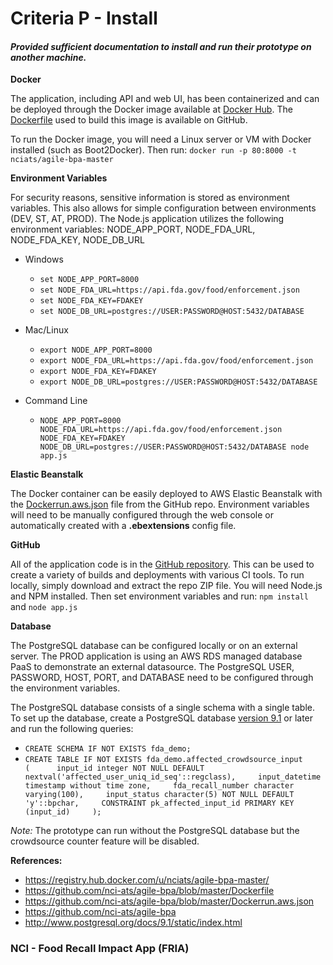 # Criteria P - Install

#### _Provided sufficient documentation to install and run their prototype on another machine._

**Docker**

The application, including API and web UI, has been containerized and can be deployed through the Docker image available at [Docker Hub](https://registry.hub.docker.com/u/nciats/agile-bpa-master/).  The [Dockerfile](https://github.com/nci-ats/agile-bpa/blob/master/Dockerfile) used to build this image is available on GitHub.

To run the Docker image, you will need a Linux server or VM with Docker installed (such as Boot2Docker).  Then run: `docker run -p 80:8000 -t nciats/agile-bpa-master`

**Environment Variables**

For security reasons, sensitive information is stored as environment variables.  This also allows for simple configuration between environments (DEV, ST, AT, PROD).  The Node.js application utilizes the following environment variables: NODE_APP_PORT, NODE_FDA_URL, NODE_FDA_KEY, NODE_DB_URL

* Windows
  * `set NODE_APP_PORT=8000`
  * `set NODE_FDA_URL=https://api.fda.gov/food/enforcement.json`
  * `set NODE_FDA_KEY=FDAKEY`
  * `set NODE_DB_URL=postgres://USER:PASSWORD@HOST:5432/DATABASE`

* Mac/Linux
  * `export NODE_APP_PORT=8000`
  * `export NODE_FDA_URL=https://api.fda.gov/food/enforcement.json`
  * `export NODE_FDA_KEY=FDAKEY`
  * `export NODE_DB_URL=postgres://USER:PASSWORD@HOST:5432/DATABASE`

* Command Line
  * `NODE_APP_PORT=8000 NODE_FDA_URL=https://api.fda.gov/food/enforcement.json NODE_FDA_KEY=FDAKEY NODE_DB_URL=postgres://USER:PASSWORD@HOST:5432/DATABASE node app.js`

**Elastic Beanstalk**

The Docker container can be easily deployed to AWS Elastic Beanstalk with the [Dockerrun.aws.json](https://github.com/nci-ats/agile-bpa/blob/master/Dockerrun.aws.json) file from the GitHub repo.  Environment variables will need to be manually configured through the web console or automatically created with a **.ebextensions** config file.

**GitHub**

All of the application code is in the [GitHub repository](https://github.com/nci-ats/agile-bpa).  This can be used to create a variety of builds and deployments with various CI tools. To run locally, simply download and extract the repo ZIP file.  You will need Node.js and NPM installed. Then set environment variables and run: `npm install` and `node app.js`

**Database**

The PostgreSQL database can be configured locally or on an external server.  The PROD application is using an AWS RDS managed database PaaS to demonstrate an external datasource.  The PostgreSQL USER, PASSWORD, HOST, PORT, and DATABASE need to be configured through the environment variables.

The PostgreSQL database consists of a single schema with a single table.  To set up the database, create a PostgreSQL database [version 9.1](http://www.postgresql.org/docs/9.1/static/index.html) or later and run the following queries:
* `CREATE SCHEMA IF NOT EXISTS fda_demo;`
* `CREATE TABLE IF NOT EXISTS fda_demo.affected_crowdsource_input     
(     
input_id integer NOT NULL DEFAULT nextval('affected_user_uniq_id_seq'::regclass),    
input_datetime timestamp without time zone,    
fda_recall_number character varying(100),    
input_status character(5) NOT NULL DEFAULT 'y'::bpchar,    
CONSTRAINT pk_affected_input_id PRIMARY KEY (input_id)    
);`

_Note:_ The prototype can run without the PostgreSQL database but the crowdsource counter feature will be disabled.

**References:**
* https://registry.hub.docker.com/u/nciats/agile-bpa-master/
* https://github.com/nci-ats/agile-bpa/blob/master/Dockerfile
* https://github.com/nci-ats/agile-bpa/blob/master/Dockerrun.aws.json
* https://github.com/nci-ats/agile-bpa
* http://www.postgresql.org/docs/9.1/static/index.html

### NCI - Food Recall Impact App (FRIA)
